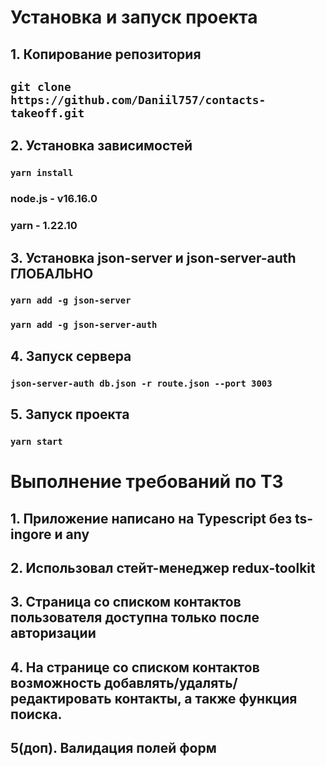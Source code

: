 # Установка и запуск проекта

## 1. Копирование репозитория

## `git clone https://github.com/Daniil757/contacts-takeoff.git`

## 2. Установка зависимостей

### `yarn install`

### node.js - v16.16.0

### yarn - 1.22.10

## 3. Установка json-server и json-server-auth ГЛОБАЛЬНО

### `yarn add -g json-server`

### `yarn add -g json-server-auth`

## 4. Запуск сервера

### `json-server-auth db.json -r route.json --port 3003`

## 5. Запуск проекта

### `yarn start`

# Выполнение требований по ТЗ

## 1. Приложение написано на Typescript без ts-ingore и any

## 2. Использовал стейт-менеджер redux-toolkit

## 3. Страница со списком контактов пользователя доступна только после авторизации

## 4. На странице со списком контактов возможность добавлять/удалять/редактировать контакты, а также функция поиска.

## 5(доп). Валидация полей форм
